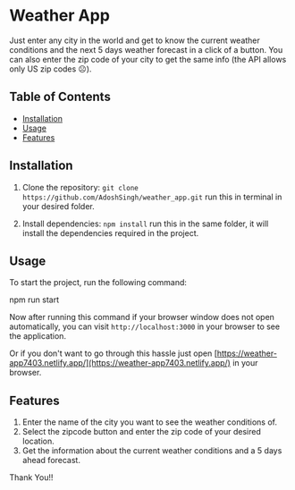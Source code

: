 # Weather App

Just enter any city in the world and get to know the current weather conditions and the next 5 days weather forecast
in a click of a button. You can also enter the zip code of your city to get the same info (the API allows only US zip codes ☹️).

## Table of Contents

- [Installation](#installation)
- [Usage](#usage)
- [Features](#features)

## Installation

1. Clone the repository: `git clone  https://github.com/AdoshSingh/weather_app.git` run this in terminal in your desired folder.

2. Install dependencies: `npm install` run this in the same folder, it will install the dependencies required in the project.

## Usage

To start the project, run the following command:

npm run start

Now after running this command if your browser window does not open automatically,
you can visit `http://localhost:3000` in your browser to see the application.

Or if you don't want to go through this hassle just open [https://weather-app7403.netlify.app/](https://weather-app7403.netlify.app/) in your browser.

## Features

1. Enter the name of the city you want to see the weather conditions of.
2. Select the zipcode button and enter the zip code of your desired location.
3. Get the information about the current weather conditions and a 5 days ahead forecast.

Thank You!!
